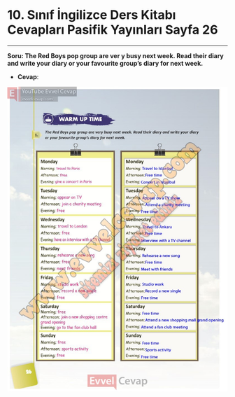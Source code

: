 # 10. Sınıf İngilizce Ders Kitabı Cevapları Pasifik Yayınları Sayfa 26

---

**Soru: The Red Boys pop group are ver y busy next week. Read their diary and write your diary or your favourite group’s diary for next week.**

-   **Cevap**:

![Image 1](./image_1.jpg)